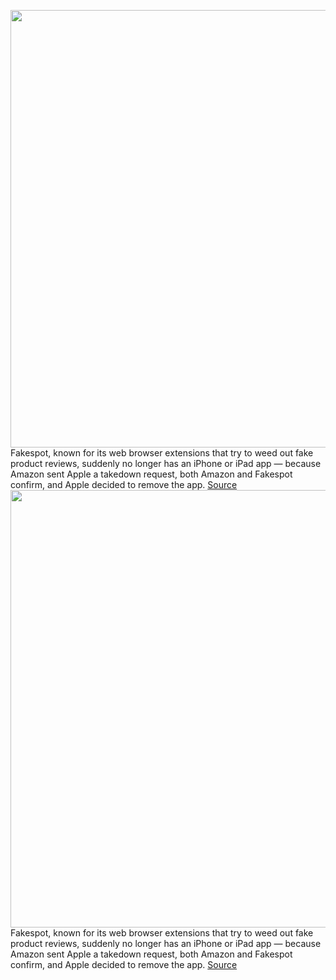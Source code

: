 <img src='https://cdn.vox-cdn.com/thumbor/VIYXdJUd8DjnjAwds6cN7y4Aj7A=/0x0:2040x1360/1200x800/filters:focal(857x517:1183x843)/cdn.vox-cdn.com/uploads/chorus_image/image/69593255/acastro_181114_1777_amazon_hq2_0005.5.jpg' width='700px' /><br/>
Fakespot, known for its web browser extensions that try to weed out fake product reviews, suddenly no longer has an iPhone or iPad app — because Amazon sent Apple a takedown request, both Amazon and Fakespot confirm, and Apple decided to remove the app.
<a href='https://www.theverge.com/2021/7/16/22580611/fakespot-ios-app-apple-amazon-fake-reviews'> Source <a/><img src='https://cdn.vox-cdn.com/thumbor/VIYXdJUd8DjnjAwds6cN7y4Aj7A=/0x0:2040x1360/1200x800/filters:focal(857x517:1183x843)/cdn.vox-cdn.com/uploads/chorus_image/image/69593255/acastro_181114_1777_amazon_hq2_0005.5.jpg' width='700px' /><br/>
Fakespot, known for its web browser extensions that try to weed out fake product reviews, suddenly no longer has an iPhone or iPad app — because Amazon sent Apple a takedown request, both Amazon and Fakespot confirm, and Apple decided to remove the app.
<a href='https://www.theverge.com/2021/7/16/22580611/fakespot-ios-app-apple-amazon-fake-reviews'> Source <a/>